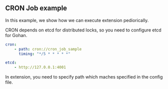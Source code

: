 CRON Job example
------------------

In this example, we show how we can
execute extension pediorically.

CRON depends on etcd for distributed locks,
so you need to configure etcd for Gohan.

``` yaml
cron:
    - path: cron://cron_job_sample
      timing: "*/5 * * * * *"

etcd:
    - http://127.0.0.1:4001
```

In extension, you need to specify path which maches specified in the config file.